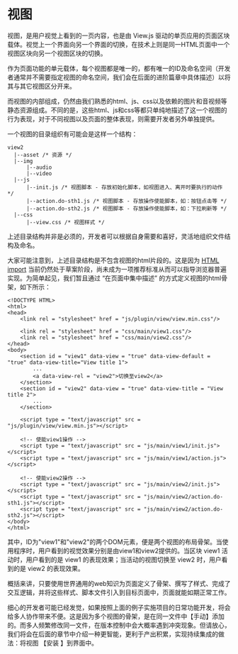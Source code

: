 # 视图

视图，是用户视觉上看到的一页内容，也是由 View.js 驱动的单页应用的页面区块载体。视觉上一个界面向另一个界面的切换，在技术上则是同一HTML页面中一个视图区块向另一个视图区块的切换。

作为页面功能的单元载体，每个视图都是唯一的，都有唯一的ID及命名空间（开发者通常并不需要指定视图的命名空间，我们会在后面的进阶篇章中具体描述）以将其与其它视图区分开来。

而视图的内部组成，仍然由我们熟悉的html、js、css以及依赖的图片和音视频等静态资源组成。不同的是，这些html、js和css等都只单纯地描述了这一个视图的行为表现，对于不同视图以及页面的整体表现，则需要开发者另外单独提供。

一个视图的目录组织有可能会是这样一个结构：

```text
view2
  |--asset /* 资源 */
  |--img
      |--audio
      |--video
  |--js
      |--init.js /* 视图脚本 - 存放初始化脚本，如视图进入、离开时要执行的动作 */
      |--action.do-sth1.js /* 视图脚本 - 存放操作使能脚本，如：按钮点击等 */
      |--action.do-sth2.js /* 视图脚本 - 存放操作使能脚本，如：下拉刷新等 */
  |--css
      |--view.css /* 视图样式 */
```

上述目录结构并非是必须的，开发者可以根据自身需要和喜好，灵活地组织文件结构及命名。

大家可能注意到，上述目录结构是不包含视图的html片段的。这是因为 [HTML import](https://w3c.github.io/webcomponents/spec/imports/) 当前仍然处于草案阶段，尚未成为一项推荐标准从而可以指导浏览器普遍实现。为简单起见，我们暂且通过 “在页面中集中描述” 的方式定义视图的html骨架，如下所示：

```markup
<!DOCTYPE HTML>
<html>
<head>
    <link rel = "stylesheet" href = "js/plugin/view/view.min.css"/>

    <link rel = "stylesheet" href = "css/main/view1.css"/>
    <link rel = "stylesheet" href = "css/main/view2.css"/>
</head>
<body>
    <section id = "view1" data-view = "true" data-view-default = "true" data-view-title="View title 1">
        ...
        <a data-view-rel = "view2">切换至view2</a>
    </section>
    <section id = "view2" data-view = "true" data-view-title = "View title 2">
        ...
    </section>

    <script type = "text/javascript" src = "js/plugin/view/view.min.js"></script>

    <!-- 使能view1操作 -->
    <script type = "text/javascript" src = "js/main/view1/init.js"></script>
    <script type = "text/javascript" src = "js/main/view1/action.js"></script>

    <!-- 使能view2操作 -->
    <script type = "text/javascript" src = "js/main/view2/init.js"></script>
    <script type = "text/javascript" src = "js/main/view2/action.do-sth1.js"></script>
    <script type = "text/javascript" src = "js/main/view2/action.do-sth2.js"></script>
</body>
</html>
```

其中，ID为"view1"和"view2"的两个DOM元素，便是两个视图的布局骨架。当使用程序时，用户看到的视觉效果分别是由view1和view2提供的。当区块 view1 活动时，用户看到的是 view1 的表现效果；当活动的视图切换至 view2 时，用户看到的是 view2 的表现效果。

概括来讲，只要使用世界通用的web知识为页面定义了骨架、撰写了样式、完成了交互逻辑，并将这些样式、脚本文件引入到目标页面中，页面就能如期正常工作。

细心的开发者可能已经发觉，如果按照上面的例子实施项目的日常功能开发，将会给多人协作带来不便。这是因为多个视图的骨架，是在同一文件中【手动】添加的。而多人频繁修改同一文件，在版本控制中会大概率遇到冲突现象。但请放心，我们将会在后面的章节中介绍一种更智能，更利于产出积累，实现持续集成的做法：将视图 【安装 】到界面中。


